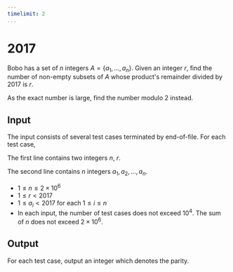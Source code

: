 ```yaml
---
timelimit: 2
...
```


# 2017

Bobo has a set of $n$ integers $A=\{a_1, \dots, a_n\}$. Given an integer $r$, find the number of non-empty subsets of $A$ whose product's remainder divided by $2017$ is $r$.

As the exact number is large, find the number modulo $2$ instead.

## Input

The input consists of several test cases terminated by end-of-file. For each test case,

The first line contains two integers $n$, $r$.

The second line contains $n$ integers $a_1, a_2, \dots, a_n$.

* $1 \leq n \leq 2\times 10^6$
* $1 \leq r < 2017$
* $1 \leq a_i < 2017$ for each $1 \leq i \leq n$
* In each input, the number of test cases does not exceed $10^4$. The sum of $n$ does not exceed $2 \times 10^6$.

## Output

For each test case, output an integer which denotes the parity.

<!--SAMPLES-->
